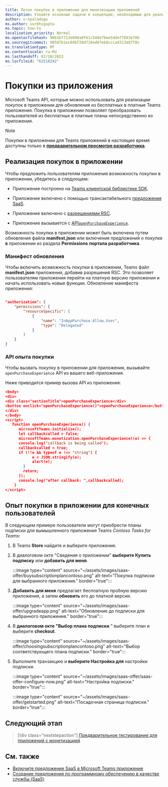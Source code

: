 ```yaml
---
title: Поток покупок в приложении для монетизации приложений
description: Узнайте основные задачи и концепции, необходимые для реализации покупок в приложении и пробных функций в приложениях групп.
author: v-npaladugu
ms.author: surbhigupta
ms.topic: how-to
localization_priority: Normal
ms.openlocfilehash: 90b1bf713e898a0f61c540e76ee5dde77603e70b
ms.sourcegitcommit: 90587b1ec04bf20d716ed6feb8ccca4313e87f8c
ms.translationtype: MT
ms.contentlocale: ru-RU
ms.lasthandoff: 02/10/2022
ms.locfileid: "62518242"
---
```

# <a name="in-app-purchases"></a>Покупки из приложения

Microsoft Teams API, которые можно использовать для реализации покупок в приложении для обновления из бесплатных в платные Teams приложения. Покупка в приложении позволяет преобразовать пользователей из бесплатных в платные планы непосредственно из приложения.

> [!NOTE]
> Покупки в приложении для Teams приложений в настоящее время доступны только в [**предварительном просмотре разработчика**](/microsoftteams/platform/resources/dev-preview/developer-preview-intro).

## <a name="implement-in-app-purchases"></a>Реализация покупок в приложении

Чтобы предложить пользователям приложения возможность покупки в приложении, убедитесь в следующем:

* Приложение построено на [Teams клиентской библиотеке SDK](https://github.com/OfficeDev/microsoft-teams-library-js).

* Приложение включено с помощью трансактабельного [предложения SaaS](~/concepts/deploy-and-publish/appsource/prepare/include-saas-offer.md).

* Приложение включено с [разрешениями RSC](#update-manifest).

* Приложение вызывается с [API`openPurchaseExperience`](#purchase-experience-api).

Возможность покупки в приложении может быть включена путем обновления файла **manifest.json** или включения предложений о покупке **в** приложении из раздела **Permissions** **портала разработчика**.

### <a name="update-manifest"></a>Манифест обновления

Чтобы включить возможность покупки в приложении, Teams файл **manifest.json** приложения, добавив разрешения RSC. Это позволяет пользователям приложения перейти на платную версию приложения и начать использовать новые функции. Обновление манифеста приложения:

```json

"authorization": {
    "permissions": {
        "resourceSpecific": [
            {
                "name": "InAppPurchase.Allow.User",
                "type": "Delegated"
            }
        ]
    }
}
```

### <a name="purchase-experience-api"></a>API опыта покупки

Чтобы вызвать покупку в приложении для приложения, вызывайте `openPurchaseExperience` API из вашего веб-приложения.

Ниже приводится пример вызова API из приложения:

```json
<body> 
<div> 
<div class="sectionTitle">openPurchaseExperience</div> 
<button onclick="openPurchaseExperience()">openPurchaseExperience</button> 
</div> 
</body> 
<script> 
   function openPurchaseExperience() {
      microsoftTeams.initialize();
      let callbackcalled = false;
      microsoftTeams.monetization.openPurchaseExperience((e) => {
      console.log("callback is being called");
      callbackcalled = true;  
      if (!!e && typeof e !== "string") {
            e = JSON.stringify(e);
            alert(e);
        }
        return;
      });
      console.log("after callback: ",callbackcalled);
    } 
</script> 
```

## <a name="end-user-in-app-purchasing-experience"></a>Опыт покупки в приложении для конечных пользователей

В следующем примере пользователи могут приобрести планы подписки для вымышленного приложения Teams *Contoso Tasks for Teams*:

1. В Teams **Store** найдите и выберите приложение.

1. В диалоговом окте "Сведения о приложении" **выберите Купить подписку** или **добавить для меня**. 

    :::image type="content" source="~/assets/images/saas-offer/buysubscriptionplancontoso.png" alt-text="Покупка подписки для выбранного приложения." border="true":::

    
1. **Добавить для меня** предлагает бесплатную пробную версию приложения, а затем **обновить** его до платной версии.

    :::image type="content" source="~/assets/images/saas-offer/upgradeapp.png" alt-text="Обновление до подписки для выбранного приложения." border="true":::

1. В **диалоговом окте "Выбор плана подписки** " выберите план и выберите **checkout**.

    :::image type="content" source="~/assets/images/saas-offer/choosingsubscriptionplancontoso.png" alt-text="Выбор соответствующего плана подписки." border="true":::

1. Выполните транзакцию и **выберите Настройка для** настройки подписки.

    :::image type="content" source="~/assets/images/saas-offer/saas-offer-configure-now.png" alt-text="Настройка подписки." border="true":::

    :::image type="content" source="~/assets/images/saas-offer/getstarted.png" alt-text="Посадочная страница подписки." border="true":::

## <a name="next-step"></a>Следующий этап

> [!div class="nextstepaction"]
> [Предварительное тестирование для приложений с монетизацией](~/concepts/deploy-and-publish/appsource/prepare/Test-preview-for-monetized-apps.md)

## <a name="see-also"></a>См. также

* [Включите предложение SaaS в Microsoft Teams приложение](~/concepts/deploy-and-publish/appsource/prepare/include-saas-offer.md)
* [Создание предложения по программному обеспечению в качестве службы (SaaS)](include-saas-offer.md#create-your-saas-offer)
